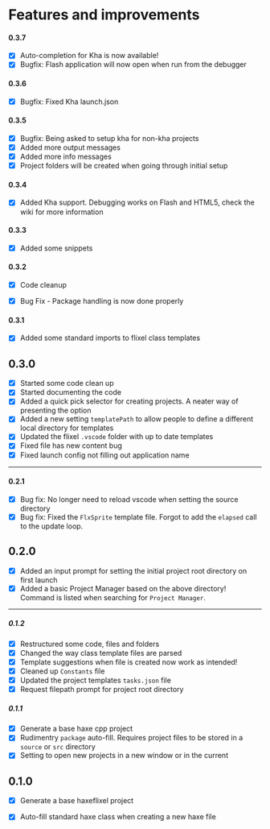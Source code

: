# Features and improvements

#### 0.3.7
- [x] Auto-completion for Kha is now available!
- [x] Bugfix: Flash application will now open when run from the debugger

#### 0.3.6
- [x] Bugfix: Fixed Kha launch.json

#### 0.3.5
- [x] Bugfix: Being asked to setup kha for non-kha projects
- [x] Added more output messages
- [x] Added more info messages
- [x] Project folders will be created when going through initial setup

#### 0.3.4
- [x] Added Kha support. Debugging works on Flash and HTML5, check the wiki for more information


#### 0.3.3
- [x] Added some snippets

#### 0.3.2
- [x] Code cleanup
- [x] Bug Fix - Package handling is now done properly


#### 0.3.1
- [x] Added some standard imports to flixel class templates

## 0.3.0
- [x] Started some code clean up
- [x] Started documenting the code
- [x] Added a quick pick selector for creating projects. A neater way of presenting the option 
- [x] Added a new setting `templatePath` to allow people to define a different local directory for templates 
- [x] Updated the flixel `.vscode` folder with up to date templates 
- [x] Fixed file has new content bug 
- [x] Fixed launch config not filling out application name 

---
#### 0.2.1
- [x] Bug fix: No longer need to reload vscode when setting the source directory
- [x] Bug fix: Fixed the `FlxSprite` template file. Forgot to add the `elapsed` call to the update loop.

## 0.2.0

- [x] Added an input prompt for setting the initial project root directory on first launch
- [x] Added a basic Project Manager based on the above directory! Command is listed when searching for `Project Manager`.

---
##### 0.1.2
- [x] Restructured some code, files and folders
- [x] Changed the way class template files are parsed
- [x] Template suggestions when file is created now work as intended!
- [x] Cleaned up `Constants` file
- [x] Updated the project templates `tasks.json` file
- [x] Request filepath prompt for project root directory

##### 0.1.1
- [x] Generate a base haxe cpp project
- [x] Rudimentry `package` auto-fill. Requires project files to be stored in a `source` or `src` directory
- [x] Setting to open new projects in a new window or in the current 

## 0.1.0

- [x] Generate a base haxeflixel project
- [x] Auto-fill standard haxe class when creating a new haxe file

